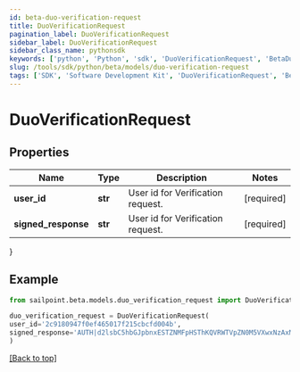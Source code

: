 ```yaml
---
id: beta-duo-verification-request
title: DuoVerificationRequest
pagination_label: DuoVerificationRequest
sidebar_label: DuoVerificationRequest
sidebar_class_name: pythonsdk
keywords: ['python', 'Python', 'sdk', 'DuoVerificationRequest', 'BetaDuoVerificationRequest'] 
slug: /tools/sdk/python/beta/models/duo-verification-request
tags: ['SDK', 'Software Development Kit', 'DuoVerificationRequest', 'BetaDuoVerificationRequest']
---
```


# DuoVerificationRequest


## Properties

Name | Type | Description | Notes
------------ | ------------- | ------------- | -------------
**user_id** | **str** | User id for Verification request. | [required]
**signed_response** | **str** | User id for Verification request. | [required]
}

## Example

```python
from sailpoint.beta.models.duo_verification_request import DuoVerificationRequest

duo_verification_request = DuoVerificationRequest(
user_id='2c9180947f0ef465017f215cbcfd004b',
signed_response='AUTH|d2lsbC5hbGJpbnxESTZNMFpHSThKQVRWTVpZN0M5VXwxNzAxMjUzMDg5|f1f5f8ced5b340f3d303b05d0efa0e43b6a8f970:APP|d2lsbC5hbGJpbnxESTZNMFpHSThKQVRWTVpZN0M5VXwxNzAxMjU2NjE5|cb44cf44353f5127edcae31b1da0355f87357db2'
)

```
[[Back to top]](#) 

